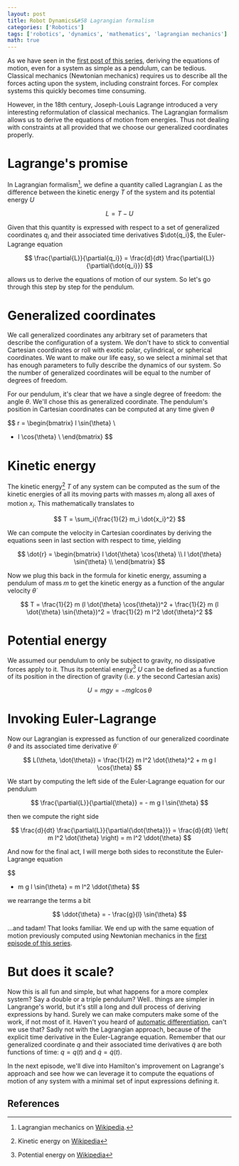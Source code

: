 ```yaml
---
layout: post
title: Robot Dynamics&#58 Lagrangian formalism
categories: ['Robotics']
tags: ['robotics', 'dynamics', 'mathematics', 'lagrangian mechanics']
math: true
---
```


As we have seen in the [first post of this series](/robotics/2018/12/29/dynamics-simple-pendulum/), deriving the equations of motion, even for a system as simple as a pendulum, can be tedious.
Classical mechanics (Newtonian mechanics) requires us to describe all the forces acting upon the system, including constraint forces.
For complex systems this quickly becomes time consuming.

However, in the 18th century, Joseph-Louis Lagrange introduced a very interesting reformulation of classical mechanics.
The Lagrangian formalism allows us to derive the equations of motion from energies.
Thus not dealing with constraints at all provided that we choose our generalized coordinates properly.

# Lagrange's promise

In Lagrangian formalism[^1], we define a quantity called Lagrangian $L$ as the difference between the kinetic energy $T$ of the system and its potential energy $U$

$$
L = T - U
$$

Given that this quantity is expressed with respect to a set of generalized coordinates $q_i$ and their associated time derivatives $\dot{q_i}$, the Euler-Lagrange equation

$$
\frac{\partial{L}}{\partial{q_i}} = \frac{d}{dt} \frac{\partial{L}}{\partial{\dot{q_i}}}
$$

allows us to derive the equations of motion of our system.
So let's go through this step by step for the pendulum.

# Generalized coordinates

We call generalized coordinates any arbitrary set of parameters that describe the configuration of a system.
We don't have to stick to convential Cartesian coordinates or roll with exotic polar, cylindrical, or spherical coordinates.
We want to make our life easy, so we select a minimal set that has enough parameters to fully describe the dynamics of our system.
So the number of generalized coordinates will be equal to the number of degrees of freedom.

For our pendulum, it's clear that we have a single degree of freedom: the angle $\theta$.
We'll chose this as generalized coordinate.
The pendulum's position in Cartesian coordinates can be computed at any time given $\theta$

$$
r =
\begin{bmatrix}
l \sin{\theta} \\
- l \cos{\theta} \\
\end{bmatrix}
$$

# Kinetic energy

The kinetic energy[^2] $T$ of any system can be computed as the sum of the kinetic energies of all its moving parts with masses $m_i$ along all axes of motion $x_i$.
This mathematically translates to

$$
T = \sum_i{\frac{1}{2} m_i \dot{x_i}^2}
$$

We can compute the velocity in Cartesian coordinates by deriving the equations seen in last section with respect to time, yielding

$$
\dot{r} =
\begin{bmatrix}
l \dot{\theta} \cos{\theta} \\
l \dot{\theta} \sin{\theta} \\
\end{bmatrix}
$$

Now we plug this back in the formula for kinetic energy, assuming a pendulum of mass $m$ to get the kinetic energy as a function of the angular velocity $\dot{\theta}$

$$
T
= \frac{1}{2} m (l \dot{\theta} \cos{\theta})^2 + \frac{1}{2} m (l \dot{\theta} \sin{\theta})^2
= \frac{1}{2} m l^2 \dot{\theta}^2
$$

# Potential energy

We assumed our pendulum to only be subject to gravity, no dissipative forces apply to it.
Thus its potential energy[^3] $U$ can be defined as a function of its position in the direction of gravity (i.e. $y$ the second Cartesian axis)

$$
U = m g y = - m g l \cos{\theta}
$$

# Invoking Euler-Lagrange

Now our Lagrangian is expressed as function of our generalized coordinate $\theta$ and its associated time derivative $\dot{\theta}$

$$
L(\theta, \dot{\theta}) = \frac{1}{2} m l^2 \dot{\theta}^2 + m g l \cos{\theta}
$$

We start by computing the left side of the Euler-Lagrange equation for our pendulum

$$
\frac{\partial{L}}{\partial{\theta}} = - m g l \sin{\theta}
$$

then we compute the right side

$$
\frac{d}{dt} \frac{\partial{L}}{\partial{\dot{\theta}}}
= \frac{d}{dt} \left( m l^2 \dot{\theta} \right)
= m l^2 \ddot{\theta}
$$

And now for the final act, I will merge both sides to reconstitute the Euler-Lagrange equation

$$
- m g l \sin{\theta} = m l^2 \ddot{\theta}
$$

we rearrange the terms a bit

$$
\ddot{\theta} = - \frac{g}{l} \sin{\theta}
$$

...and tadam!
That looks familiar.
We end up with the same equation of motion previously computed using Newtonian mechanics in the [first episode of this series](robotics/2018/12/29/dynamics-simple-pendulum/).

# But does it scale?

Now this is all fun and simple, but what happens for a more complex system?
Say a double or a triple pendulum?
Well.. things are simpler in Langrange's world, but it's still a long and dull process of deriving expressions by hand.
Surely we can make computers make some of the work, if not most of it.
Haven't you heard of [automatic differentiation](https://en.wikipedia.org/wiki/Automatic_differentiation), can't we use that?
Sadly not with the Lagrangian approach, because of the explicit time derivative in the Euler-Lagrange equation.
Remember that our generalized coordinate $q$ and their associated time derivatives $\dot{q}$ are both functions of time: $q = q(t)$ and $\dot{q} = \dot{q}(t)$.

In the next episode, we'll dive into Hamilton's improvement on Lagrange's approach and see how we can leverage it to compute the equations of motion of any system with a minimal set of input expressions defining it.

## References

[^1]: Lagrangian mechanics on [Wikipedia](https://en.wikipedia.org/wiki/Lagrangian_mechanics).
[^2]: Kinetic energy on [Wikipedia](https://en.wikipedia.org/wiki/Kinetic_energy)
[^3]: Potential energy on [Wikipedia](https://en.wikipedia.org/wiki/Potential_energy)
